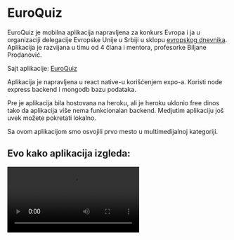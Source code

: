 # EuroQuiz

EuroQuiz je mobilna aplikacija napravljena za konkurs Evropa i ja u organizaciji delegacije Evropske Unije u Srbiji u sklopu [evropskog dnevnika](https://evropskidnevnik.rs/). Aplikacija je razvijana u timu od 4 člana i mentora, profesorke Biljane Prodanović.

Sajt aplikacije: [EuroQuiz](https://evropski-dnevnik.vercel.app/)

Aplikacija je napravljena u react native-u korišćenjem expo-a. Koristi node express backend i mongodb bazu podataka.

Pre je aplikacija bila hostovana na heroku, ali je heroku uklonio free dinos tako da aplikacija više nema funkcionalan backend. Medjutim aplikaciju još uvek možete pokretati lokalno.

Sa ovom aplikacijom smo osvojili prvo mesto u multimedijalnoj kategoriji.

## Evo kako aplikacija izgleda:

<video controls>
    <source src="./BACKEND - SERVER/public/preview.mp4" type="video/mp4">
    Vaš pregledač ne podržava puštanje videa
</video>